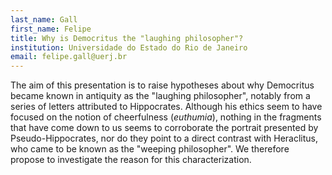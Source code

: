 ```yaml
---
last_name: Gall
first_name: Felipe
title: Why is Democritus the "laughing philosopher"?
institution: Universidade do Estado do Rio de Janeiro
email: felipe.gall@uerj.br
---
```


The aim of this presentation is to raise hypotheses about why Democritus became known in antiquity as the "laughing philosopher", notably from a series of letters attributed to Hippocrates. Although his ethics seem to have focused on the notion of cheerfulness (*euthumia*), nothing in the fragments that have come down to us seems to corroborate the portrait presented by Pseudo-Hippocrates, nor do they point to a direct contrast with Heraclitus, who came to be known as the "weeping philosopher". We therefore propose to investigate the reason for this characterization.

